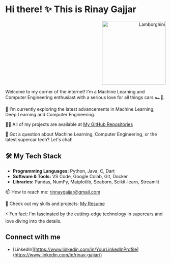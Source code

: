 # Hi there! ✨ This is Rinay Gajjar
<p align="right">
  <img src="https://giffiles.alphacoders.com/990/99022.gif" alt="Lamborghini" width="200"/>
</p>
Welcome to my corner of the internet! I'm a Machine Learning and Computer Engineering enthusiast with a serious love for all things cars 🏎️💨.

🌱 I’m currently exploring the latest advancements in Machine Learning, Deep Learning and Computer Engineering.

👨‍💻 All of my projects are available at [My GitHub Repositories](https://github.com/RinayGajjar?tab=repositories)

💬 Got a question about Machine Learning, Computer Engineering, or the latest supercar tech? Let's chat!

## 🛠️ My Tech Stack
- **Programming Languages:** Python, Java, C, Dart
- **Software & Tools:** VS Code, Google Colab, Git, Docker
- **Libraries:** Pandas, NumPy, Matplotlib, Seaborn, Scikit-learn, Streamlit 

📫 How to reach me: rinnaygajjar@gmail.com

📄 Check out my skills and projects: [My Resume](https://drive.google.com/file/d/11dnBbmMb4fO6zjmFGlEwDSNI3_TXzbgX/view?usp=drive_link)

⚡ Fun fact: I'm fascinated by the cutting-edge technology in supercars and love diving into the details.

## Connect with me
- [LinkedIn][https://www.linkedin.com/in/YourLinkedInProfile](https://www.linkedin.com/in/rinay-gajjar/)
